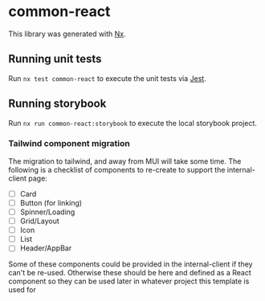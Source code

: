 # common-react

This library was generated with [Nx](https://nx.dev).

## Running unit tests

Run `nx test common-react` to execute the unit tests via [Jest](https://jestjs.io).

## Running storybook

Run `nx run common-react:storybook` to execute the local storybook project.

### Tailwind component migration

The migration to tailwind, and away from MUI will take some time. The following
is a checklist of components to re-create to support the internal-client page:

- [ ] Card
- [ ] Button (for linking)
- [ ] Spinner/Loading
- [ ] Grid/Layout
- [ ] Icon
- [ ] List
- [ ] Header/AppBar

Some of these components could be provided in the internal-client if they can't
be re-used. Otherwise these should be here and defined as a React component
so they can be used later in whatever project this template is used for
